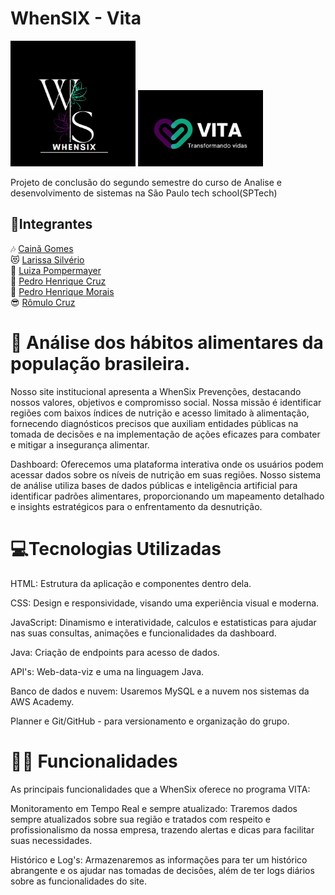 # WhenSIX - Vita
<img src="public\logos/whensixPrev.jpg" width="200px">   <img src="public\logos/vita.jpg" width="200px">

Projeto de conclusão do segundo semestre do curso de Analise e desenvolvimento de sistemas na São Paulo tech school(SPTech)


## 👥Integrantes
🎶 <a href="https://github.com/cainaGomesDS">Cainã Gomes</a> <br>
😻 <a href="https://github.com/silveriolaridev">Larissa Silvério</a><br>
👑 <a href="https://github.com/LuizaVP">Luiza Pompermayer</a><br>
👻 <a href="https://github.com/PedroHCruzz">Pedro Henrique Cruz</a><br>
💪 <a href="https://github.com/phmpereira">Pedro Henrique Morais</a><br>
😎 <a href="https://github.com/RomuloCiriaco">Rômulo Cruz</a><br>


# 🍛 Análise dos hábitos alimentares da população brasileira.

Nosso site institucional apresenta a WhenSix Prevenções, destacando nossos valores, objetivos e compromisso social. Nossa missão é identificar regiões com baixos índices de nutrição e acesso limitado à alimentação, fornecendo diagnósticos precisos que auxiliam entidades públicas na tomada de decisões e na implementação de ações eficazes para combater e mitigar a insegurança alimentar.

Dashboard: Oferecemos uma plataforma interativa onde os usuários podem acessar dados sobre os níveis de nutrição em suas regiões. Nosso sistema de análise utiliza bases de dados públicas e inteligência artificial para identificar padrões alimentares, proporcionando um mapeamento detalhado e insights estratégicos para o enfrentamento da desnutrição.

# 💻Tecnologias Utilizadas

HTML: Estrutura da aplicação e componentes dentro dela.

CSS: Design e responsividade, visando uma experiência visual e moderna.

JavaScript: Dinamismo e interatividade, calculos e estatisticas para ajudar nas suas consultas, animações e funcionalidades da dashboard.

Java: Criação de endpoints para acesso de dados.

API's: Web-data-viz e uma na linguagem Java.

Banco de dados e nuvem: Usaremos MySQL e a nuvem nos sistemas da AWS Academy.

Planner e Git/GitHub - para versionamento e organização do grupo.


# 👩‍💻 Funcionalidades

As principais funcionalidades que a WhenSix oferece no programa VITA:

Monitoramento em Tempo Real e sempre atualizado: Traremos dados sempre atualizados sobre sua região e tratados com respeito e profissionalismo da nossa empresa, trazendo alertas e dicas para facilitar suas necessidades.

Histórico e Log's: Armazenaremos as informações para ter um histórico abrangente e os ajudar nas tomadas de decisões, além de ter logs diários sobre as funcionalidades do site.

